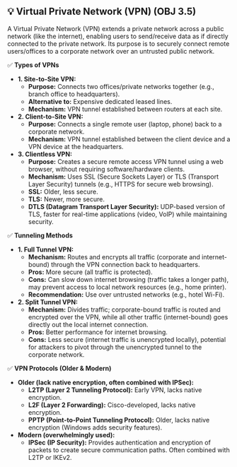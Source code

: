 ## 💡 Virtual Private Network (VPN) (OBJ 3.5)

A Virtual Private Network (VPN) extends a private network across a public network (like the internet), enabling users to send/receive data as if directly connected to the private network. Its purpose is to securely connect remote users/offices to a corporate network over an untrusted public network.

✅ **Types of VPNs**
- **1. Site-to-Site VPN:**
  - **Purpose:** Connects two offices/private networks together (e.g., branch office to headquarters).
  - **Alternative to:** Expensive dedicated leased lines.
  - **Mechanism:** VPN tunnel established between routers at each site.
- **2. Client-to-Site VPN:**
  - **Purpose:** Connects a single remote user (laptop, phone) back to a corporate network.
  - **Mechanism:** VPN tunnel established between the client device and a VPN device at the headquarters.
- **3. Clientless VPN:**
  - **Purpose:** Creates a secure remote access VPN tunnel using a web browser, without requiring software/hardware clients.
  - **Mechanism:** Uses SSL (Secure Sockets Layer) or TLS (Transport Layer Security) tunnels (e.g., HTTPS for secure web browsing).
  - **SSL:** Older, less secure.
  - **TLS:** Newer, more secure.
  - **DTLS (Datagram Transport Layer Security):** UDP-based version of TLS, faster for real-time applications (video, VoIP) while maintaining security.

✅ **Tunneling Methods**
- **1. Full Tunnel VPN:**
  - **Mechanism:** Routes and encrypts all traffic (corporate and internet-bound) through the VPN connection back to headquarters.
  - **Pros:** More secure (all traffic is protected).
  - **Cons:** Can slow down internet browsing (traffic takes a longer path), may prevent access to local network resources (e.g., home printer).
  - **Recommendation:** Use over untrusted networks (e.g., hotel Wi-Fi).
- **2. Split Tunnel VPN:**
  - **Mechanism:** Divides traffic; corporate-bound traffic is routed and encrypted over the VPN, while all other traffic (internet-bound) goes directly out the local internet connection.
  - **Pros:** Better performance for internet browsing.
  - **Cons:** Less secure (internet traffic is unencrypted locally), potential for attackers to pivot through the unencrypted tunnel to the corporate network.

✅ **VPN Protocols (Older & Modern)**
- **Older (lack native encryption, often combined with IPSec):**
  - **L2TP (Layer 2 Tunneling Protocol):** Early VPN, lacks native encryption.
  - **L2F (Layer 2 Forwarding):** Cisco-developed, lacks native encryption.
  - **PPTP (Point-to-Point Tunneling Protocol):** Older, lacks native encryption (Windows adds security features).
- **Modern (overwhelmingly used):**
  - **IPSec (IP Security):** Provides authentication and encryption of packets to create secure communication paths. Often combined with L2TP or IKEv2.